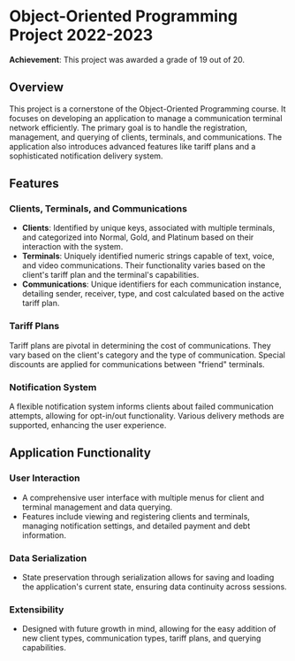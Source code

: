 # Object-Oriented Programming Project 2022-2023

**Achievement**: This project was awarded a grade of 19 out of 20.

## Overview

This project is a cornerstone of the Object-Oriented Programming course. It focuses on developing an application to manage a communication terminal network efficiently. 
The primary goal is to handle the registration, management, and querying of clients, terminals, and communications. 
The application also introduces advanced features like tariff plans and a sophisticated notification delivery system.

## Features

### Clients, Terminals, and Communications

- **Clients**: Identified by unique keys, associated with multiple terminals, and categorized into Normal, Gold, and Platinum based on their interaction with the system.
- **Terminals**: Uniquely identified numeric strings capable of text, voice, and video communications. Their functionality varies based on the client's tariff plan and the terminal's capabilities.
- **Communications**: Unique identifiers for each communication instance, detailing sender, receiver, type, and cost calculated based on the active tariff plan.

### Tariff Plans

Tariff plans are pivotal in determining the cost of communications. They vary based on the client's category and the type of communication. Special discounts are applied for communications between "friend" terminals.

### Notification System

A flexible notification system informs clients about failed communication attempts, allowing for opt-in/out functionality. Various delivery methods are supported, enhancing the user experience.

## Application Functionality

### User Interaction

- A comprehensive user interface with multiple menus for client and terminal management and data querying.
- Features include viewing and registering clients and terminals, managing notification settings, and detailed payment and debt information.

### Data Serialization

- State preservation through serialization allows for saving and loading the application's current state, ensuring data continuity across sessions.

### Extensibility

- Designed with future growth in mind, allowing for the easy addition of new client types, communication types, tariff plans, and querying capabilities.
